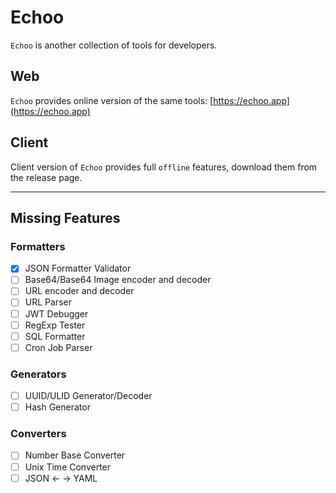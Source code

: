 # Echoo

`Echoo` is another collection of tools for developers.

## Web

`Echoo` provides online version of the same tools: [https://echoo.app](https://echoo.app)

## Client

Client version of `Echoo` provides full `offline` features, download them from the release page.

-----

## Missing Features

### Formatters

- [x] JSON Formatter Validator
- [ ] Base64/Base64 Image encoder and decoder
- [ ] URL encoder and decoder
- [ ] URL Parser
- [ ] JWT Debugger
- [ ] RegExp Tester
- [ ] SQL Formatter
- [ ] Cron Job Parser

### Generators

- [ ] UUID/ULID Generator/Decoder
- [ ] Hash Generator

### Converters

- [ ] Number Base Converter
- [ ] Unix Time Converter
- [ ] JSON <- -> YAML